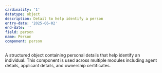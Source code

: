 ```yaml
---
cardinality: '1'
datatype: object
description: Detail to help identify a person
entry-date: '2025-06-02'
end-date: ''
field: person
name: Person
component: person
---
```


A structured object containing personal details that help identify an individual. This component is used across multiple modules including agent details, applicant details, and ownership certificates.
